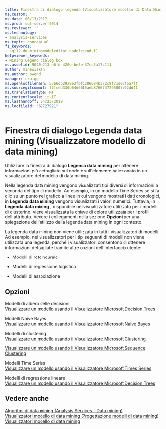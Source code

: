 ```yaml
---
title: Finestra di dialogo legenda (Visualizzatore modello di Data Mining) di data mining | Microsoft Docs
ms.custom: ''
ms.date: 06/13/2017
ms.prod: sql-server-2014
ms.reviewer: ''
ms.technology:
- analysis-services
ms.topic: conceptual
f1_keywords:
- sql12.dm.miningmodeleditor.nodelegend.f1
helpviewer_keywords:
- Mining Legend dialog box
ms.assetid: 9040e213-a6fd-420e-be3e-37cc3a17c111
author: minewiskan
ms.author: owend
manager: craigg
ms.openlocfilehash: 5366db29a8e3fbfc286684b372c9f71d0cf6a7ff
ms.sourcegitcommit: f7fced330b64d6616aeb8766747295807c92dd41
ms.translationtype: MT
ms.contentlocale: it-IT
ms.lasthandoff: 04/23/2019
ms.locfileid: "62727921"
---
```

# <a name="mining-legend-dialog-box-mining-model-viewer"></a>Finestra di dialogo Legenda data mining (Visualizzatore modello di data mining)
  Utilizzare la finestra di dialogo **Legenda data mining** per ottenere informazioni più dettagliate sul nodo o sull'elemento selezionato in un visualizzatore del modello di data mining.  
  
 Nella legenda data mining vengono visualizzati tipi diversi di informazioni a seconda del tipo di modello. Ad esempio, in un modello Time Series se si fa clic su un punto nel grafico a linee in cui vengono mostrati i dati cronologici, in **Legenda data mining** vengono visualizzati i valori numerici. Tuttavia, in **Legenda data mining** , disponibile nel visualizzatore utilizzato per i modelli di clustering, viene visualizzata la chiave di colore utilizzata per i profili dell'attributo. Vedere i collegamenti nella sezione **Opzioni** per una spiegazione dell'utilizzo della legenda data mining in ogni contesto.  
  
 La legenda data mining non viene utilizzata in tutti i visualizzatori di modelli. Ad esempio, nei visualizzatori per i tipi seguenti di modelli non viene utilizzata una legenda, perché i visualizzatori consentono di ottenere informazioni dettagliate tramite altre opzioni dell'interfaccia utente:  
  
-   Modelli di rete neurale  
  
-   Modelli di regressione logistica  
  
-   Modelli di associazione  
  
## <a name="options"></a>Opzioni  
 Modelli di albero delle decisioni  
 [Visualizzare un modello usando il Visualizzatore Microsoft Decision Trees](data-mining/browse-a-model-using-the-microsoft-tree-viewer.md)  
  
 Modelli Naive Bayes  
 [Visualizzare un modello usando il Visualizzatore Microsoft Naive Bayes](data-mining/browse-a-model-using-the-microsoft-naive-bayes-viewer.md)  
  
 Modelli di clustering  
 [Visualizzare un modello usando il Visualizzatore Microsoft Clustering](data-mining/browse-a-model-using-the-microsoft-cluster-viewer.md)  
  
 [Visualizzare un modello usando il Visualizzatore Microsoft Sequence Clustering](data-mining/browse-a-model-using-the-microsoft-sequence-cluster-viewer.md)  
  
 Modelli Time Series  
 [Visualizzare un modello usando il Visualizzatore Microsoft Times Series](data-mining/browse-a-model-using-the-microsoft-time-series-viewer.md)  
  
 Modelli di regressione lineare  
 [Visualizzare un modello usando il Visualizzatore Microsoft Decision Trees](data-mining/browse-a-model-using-the-microsoft-tree-viewer.md)  
  
## <a name="see-also"></a>Vedere anche  
 [Algoritmi di data mining &#40;Analysis Services - Data mining&#41;](data-mining/data-mining-algorithms-analysis-services-data-mining.md)   
 [Visualizzatori modello di data mining &#40;Progettazione modelli di data mining&#41;](mining-model-viewers-data-mining-model-designer.md)   
 [Visualizzatori modello di data mining](data-mining/data-mining-model-viewers.md)  
  
  
